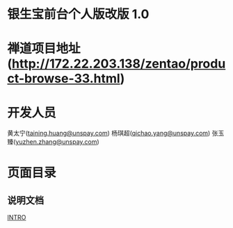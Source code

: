 # 银生宝前台个人版改版 1.0

# 禅道项目地址(http://172.22.203.138/zentao/product-browse-33.html)

# 开发人员
  黄太宁(taining.huang@unspay.com)
  杨琪超(qichao.yang@unspay.com)
  张玉臻(yuzhen.zhang@unspay.com)


# 页面目录  

## 说明文档
[INTRO](INTRO.md)
